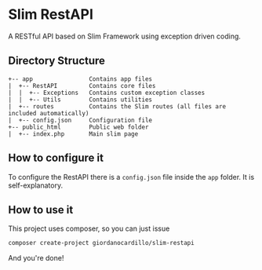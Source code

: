 # Slim RestAPI

A RESTful API based on Slim Framework using exception driven coding.

## Directory Structure

```
+-- app                Contains app files
|  +-- RestAPI         Contains core files
|  |  +-- Exceptions   Contains custom exception classes
|  |  +-- Utils        Contains utilities
|  +-- routes          Contains the Slim routes (all files are included automatically)
|  +-- config.json     Configuration file
+-- public_html        Public web folder
|  +-- index.php       Main slim page
```

## How to configure it

To configure the RestAPI there is a `config.json` file inside the `app` folder. It is self-explanatory.

## How to use it 

This project uses composer, so you can just issue

```bash
composer create-project giordanocardillo/slim-restapi
```

And you're done!

